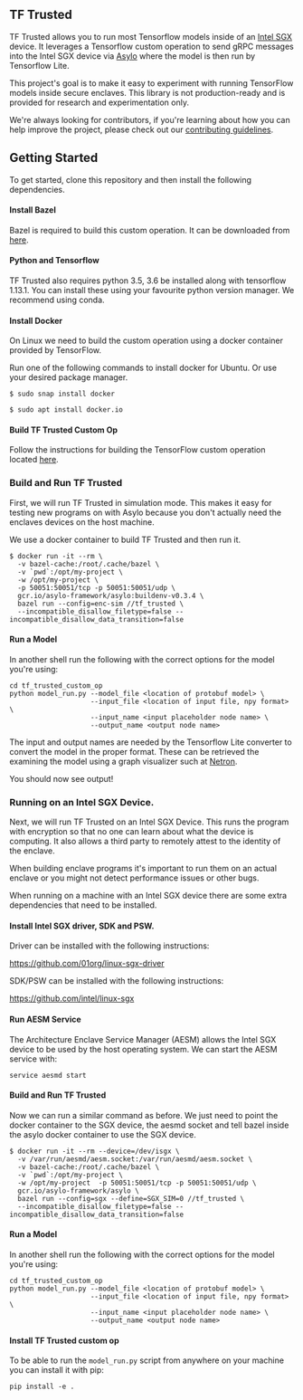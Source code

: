 ## TF Trusted

TF Trusted allows you to run most Tensorflow models inside of an [Intel SGX](https://software.intel.com/en-us/sgx) device. It leverages a Tensorflow custom operation to send gRPC messages into the Intel SGX device via [Asylo](https://asylo.dev/) where the model is then run by Tensorflow Lite.

This project's goal is to make it easy to experiment with running TensorFlow models inside secure enclaves. This library is not production-ready and is provided for research and experimentation only.

We're always looking for contributors, if you're learning about how you can help improve the project, please check out our [contributing guidelines](CONTRIBUTING.md).

## Getting Started

To get started, clone this repository and then install the following dependencies.

#### Install Bazel

Bazel is required to build this custom operation. It can be downloaded from [here](https://docs.bazel.build/versions/master/install.html).

#### Python and Tensorflow

TF Trusted also requires python 3.5, 3.6 be installed along with tensorflow 1.13.1. You can install these using your favourite python version manager. We recommend using conda.

#### Install Docker

On Linux we need to build the custom operation using a docker container provided by TensorFlow.

Run one of the following commands to install docker for Ubuntu. Or use your desired package manager.

```
$ sudo snap install docker

$ sudo apt install docker.io
```

#### Build TF Trusted Custom Op

Follow the instructions for building the TensorFlow custom operation located [here](tf_trusted_custom_op/README.md).

### Build and Run TF Trusted

First, we will run TF Trusted in simulation mode. This makes it easy for testing new programs on with Asylo because you don't actually need the enclaves devices on the host machine.

We use a docker container to build TF Trusted and then run it.

```
$ docker run -it --rm \
  -v bazel-cache:/root/.cache/bazel \
  -v `pwd`:/opt/my-project \
  -w /opt/my-project \
  -p 50051:50051/tcp -p 50051:50051/udp \
  gcr.io/asylo-framework/asylo:buildenv-v0.3.4 \
  bazel run --config=enc-sim //tf_trusted \
  --incompatible_disallow_filetype=false --incompatible_disallow_data_transition=false
```

#### Run a Model

In another shell run the following with the correct options for the model you're using:

```
cd tf_trusted_custom_op
python model_run.py --model_file <location of protobuf model> \
                    --input_file <location of input file, npy format> \
                    --input_name <input placeholder node name> \
                    --output_name <output node name>
```

The input and output names are needed by the Tensorflow Lite converter to convert the model in the proper format. These can be retrieved the examining the model using a graph visualizer such at [Netron](https://github.com/lutzroeder/netron).

You should now see output!

### Running on an Intel SGX Device.

Next, we will run TF Trusted on an Intel SGX Device. This runs the program with encryption so that no one can learn about what the device is computing. It also allows a third party to remotely attest to the identity of the enclave.

When building enclave programs it's important to run them on an actual enclave or you might not detect performance issues or other bugs.

When running on a machine with an Intel SGX device there are some extra dependencies that need to be installed.

#### Install Intel SGX driver, SDK and PSW.

Driver can be installed with the following instructions:

https://github.com/01org/linux-sgx-driver

SDK/PSW can be installed with the following instructions:

https://github.com/intel/linux-sgx

#### Run AESM Service

The Architecture Enclave Service Manager (AESM) allows the Intel SGX device to be used by the host operating system. We can start the AESM service with:

```
service aesmd start
```

#### Build and Run TF Trusted

Now we can run a similar command as before. We just need to point the docker container to the SGX device, the aesmd socket and tell bazel inside the asylo docker container to use the SGX device.

```
$ docker run -it --rm --device=/dev/isgx \
  -v /var/run/aesmd/aesm.socket:/var/run/aesmd/aesm.socket \
  -v bazel-cache:/root/.cache/bazel \
  -v `pwd`:/opt/my-project \
  -w /opt/my-project  -p 50051:50051/tcp -p 50051:50051/udp \
  gcr.io/asylo-framework/asylo \
  bazel run --config=sgx --define=SGX_SIM=0 //tf_trusted \
  --incompatible_disallow_filetype=false --incompatible_disallow_data_transition=false
```

#### Run a Model

In another shell run the following with the correct options for the model you're using:

```
cd tf_trusted_custom_op
python model_run.py --model_file <location of protobuf model> \
                    --input_file <location of input file, npy format> \
                    --input_name <input placeholder node name> \
                    --output_name <output node name>
```


#### Install TF Trusted custom op

To be able to run the `model_run.py` script from anywhere on your machine you can install it with pip:

```
pip install -e .
```
